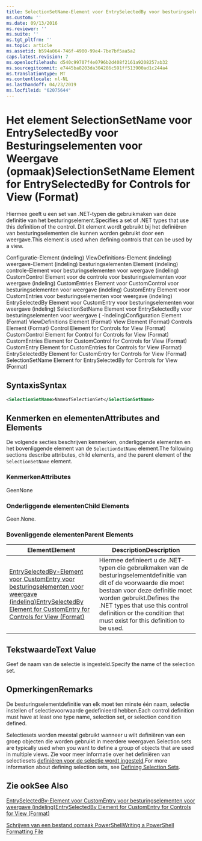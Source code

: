 ```yaml
---
title: SelectionSetName-Element voor EntrySelectedBy voor besturingselementen voor weergave (indeling) | Microsoft Docs
ms.custom: ''
ms.date: 09/13/2016
ms.reviewer: ''
ms.suite: ''
ms.tgt_pltfrm: ''
ms.topic: article
ms.assetid: b594a064-746f-4900-99e4-7be7bf5aa5a2
caps.latest.revision: 7
ms.openlocfilehash: d540c99707f4e0796b2d408f2161a9208257ab32
ms.sourcegitcommit: e7445ba8203da304286c591ff513900ad1c244a4
ms.translationtype: MT
ms.contentlocale: nl-NL
ms.lasthandoff: 04/23/2019
ms.locfileid: "62075644"
---
```

# <a name="selectionsetname-element-for-entryselectedby-for-controls-for-view-format"></a><span data-ttu-id="a58a3-102">Het element SelectionSetName voor EntrySelectedBy voor Besturingselementen voor Weergave (opmaak)</span><span class="sxs-lookup"><span data-stu-id="a58a3-102">SelectionSetName Element for EntrySelectedBy for Controls for View (Format)</span></span>

<span data-ttu-id="a58a3-103">Hiermee geeft u een set van .NET-typen die gebruikmaken van deze definitie van het besturingselement.</span><span class="sxs-lookup"><span data-stu-id="a58a3-103">Specifies a set of .NET types that use this definition of the control.</span></span> <span data-ttu-id="a58a3-104">Dit element wordt gebruikt bij het definiëren van besturingselementen die kunnen worden gebruikt door een weergave.</span><span class="sxs-lookup"><span data-stu-id="a58a3-104">This element is used when defining controls that can be used by a view.</span></span>

<span data-ttu-id="a58a3-105">Configuratie-Element (indeling) ViewDefinitions-Element (indeling) weergave-Element (indeling) besturingselementen Element (indeling) controle-Element voor besturingselementen voor weergave (indeling) CustomControl Element voor de controle voor besturingselementen voor weergave (indeling) CustomEntries Element voor CustomControl voor besturingselementen voor weergave (indeling) CustomEntry Element voor CustomEntries voor besturingselementen voor weergave (indeling) EntrySelectedBy Element voor CustomEntry voor besturingselementen voor weergave (indeling) SelectionSetName Element voor EntrySelectedBy voor besturingselementen voor weergave ( -Indeling)</span><span class="sxs-lookup"><span data-stu-id="a58a3-105">Configuration Element (Format) ViewDefinitions Element (Format) View Element (Format) Controls Element (Format) Control Element for Controls for View (Format) CustomControl Element for Control for Controls for View (Format) CustomEntries Element for CustomControl for Controls for View (Format) CustomEntry Element for CustomEntries for Controls for View (Format) EntrySelectedBy Element for CustomEntry for Controls for View (Format) SelectionSetName Element for EntrySelectedBy for Controls for View (Format)</span></span>

## <a name="syntax"></a><span data-ttu-id="a58a3-106">Syntaxis</span><span class="sxs-lookup"><span data-stu-id="a58a3-106">Syntax</span></span>

```xml
<SelectionSetName>NameofSelectionSet</SelectionSetName>

```

## <a name="attributes-and-elements"></a><span data-ttu-id="a58a3-107">Kenmerken en elementen</span><span class="sxs-lookup"><span data-stu-id="a58a3-107">Attributes and Elements</span></span>

<span data-ttu-id="a58a3-108">De volgende secties beschrijven kenmerken, onderliggende elementen en het bovenliggende element van de `SelectionSetName` element.</span><span class="sxs-lookup"><span data-stu-id="a58a3-108">The following sections describe attributes, child elements, and the parent element of the `SelectionSetName` element.</span></span>

### <a name="attributes"></a><span data-ttu-id="a58a3-109">Kenmerken</span><span class="sxs-lookup"><span data-stu-id="a58a3-109">Attributes</span></span>

<span data-ttu-id="a58a3-110">Geen</span><span class="sxs-lookup"><span data-stu-id="a58a3-110">None</span></span>

### <a name="child-elements"></a><span data-ttu-id="a58a3-111">Onderliggende elementen</span><span class="sxs-lookup"><span data-stu-id="a58a3-111">Child Elements</span></span>

<span data-ttu-id="a58a3-112">Geen.</span><span class="sxs-lookup"><span data-stu-id="a58a3-112">None.</span></span>

### <a name="parent-elements"></a><span data-ttu-id="a58a3-113">Bovenliggende elementen</span><span class="sxs-lookup"><span data-stu-id="a58a3-113">Parent Elements</span></span>

|<span data-ttu-id="a58a3-114">Element</span><span class="sxs-lookup"><span data-stu-id="a58a3-114">Element</span></span>|<span data-ttu-id="a58a3-115">Description</span><span class="sxs-lookup"><span data-stu-id="a58a3-115">Description</span></span>|
|-------------|-----------------|
|[<span data-ttu-id="a58a3-116">EntrySelectedBy-Element voor CustomEntry voor besturingselementen voor weergave (indeling)</span><span class="sxs-lookup"><span data-stu-id="a58a3-116">EntrySelectedBy Element for CustomEntry for Controls for View (Format)</span></span>](./entryselectedby-element-for-customentry-for-controls-for-view-format.md)|<span data-ttu-id="a58a3-117">Hiermee definieert u de .NET-typen die gebruikmaken van de besturingselementdefinitie van dit of de voorwaarde die moet bestaan voor deze definitie moet worden gebruikt.</span><span class="sxs-lookup"><span data-stu-id="a58a3-117">Defines the .NET types that use this control definition or the condition that must exist for this definition to be used.</span></span>|

## <a name="text-value"></a><span data-ttu-id="a58a3-118">Tekstwaarde</span><span class="sxs-lookup"><span data-stu-id="a58a3-118">Text Value</span></span>

<span data-ttu-id="a58a3-119">Geef de naam van de selectie is ingesteld.</span><span class="sxs-lookup"><span data-stu-id="a58a3-119">Specify the name of the selection set.</span></span>

## <a name="remarks"></a><span data-ttu-id="a58a3-120">Opmerkingen</span><span class="sxs-lookup"><span data-stu-id="a58a3-120">Remarks</span></span>

<span data-ttu-id="a58a3-121">De besturingselementdefinitie van elk moet ten minste één naam, selectie instellen of selectievoorwaarde gedefinieerd hebben.</span><span class="sxs-lookup"><span data-stu-id="a58a3-121">Each control definition must have at least one type name, selection set, or selection condition defined.</span></span>

<span data-ttu-id="a58a3-122">Selectiesets worden meestal gebruikt wanneer u wilt definiëren van een groep objecten die worden gebruikt in meerdere weergaven.</span><span class="sxs-lookup"><span data-stu-id="a58a3-122">Selection sets are typically used when you want to define a group of objects that are used in multiple views.</span></span> <span data-ttu-id="a58a3-123">Zie voor meer informatie over het definiëren van selectiesets [definiëren voor de selectie wordt ingesteld](./defining-selection-sets.md).</span><span class="sxs-lookup"><span data-stu-id="a58a3-123">For more information about defining selection sets, see [Defining Selection Sets](./defining-selection-sets.md).</span></span>

## <a name="see-also"></a><span data-ttu-id="a58a3-124">Zie ook</span><span class="sxs-lookup"><span data-stu-id="a58a3-124">See Also</span></span>

[<span data-ttu-id="a58a3-125">EntrySelectedBy-Element voor CustomEntry voor besturingselementen voor weergave (indeling)</span><span class="sxs-lookup"><span data-stu-id="a58a3-125">EntrySelectedBy Element for CustomEntry for Controls for View (Format)</span></span>](./entryselectedby-element-for-customentry-for-controls-for-view-format.md)

[<span data-ttu-id="a58a3-126">Schrijven van een bestand opmaak PowerShell</span><span class="sxs-lookup"><span data-stu-id="a58a3-126">Writing a PowerShell Formatting File</span></span>](./writing-a-powershell-formatting-file.md)
